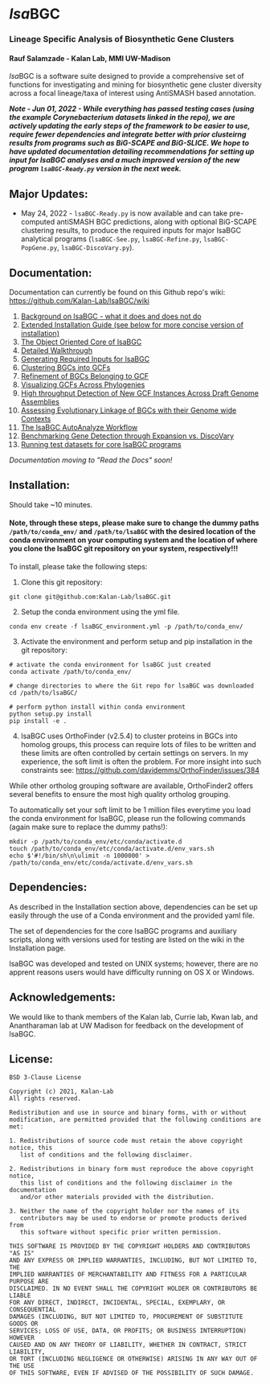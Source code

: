 # *lsa*BGC
### Lineage Specific Analysis of Biosynthetic Gene Clusters
#### Rauf Salamzade - Kalan Lab, MMI UW-Madison

*lsa*BGC is a software suite designed to provide a comprehensive set of functions for investigating and mining for 
biosynthetic gene cluster diversity across a focal lineage/taxa of interest using AntiSMASH based annotation.

**_Note - Jun 01, 2022 - While everything has passed testing cases (using the example Corynebacterium datasets linked in the repo), we are actively updating the early steps of the framework to be easier to use, require fewer dependencies and integrate better with prior clusteirng results from programs such as BiG-SCAPE and BiG-SLICE. We hope to have updated documentation detailing recommendations for setting up input for lsaBGC analyses and a much improved version of the new program `lsaBGC-Ready.py` version in the next week._** 
## Major Updates:

* May 24, 2022 - `lsaBGC-Ready.py` is now available and can take pre-computed antiSMASH BGC predictions, along with optional BiG-SCAPE clustering results, to produce the required inputs for major lsaBGC analytical programs (`lsaBGC-See.py`, `lsaBGC-Refine.py`, `lsaBGC-PopGene.py`, `lsaBGC-DiscoVary.py`). 

## Documentation:

Documentation can currently be found on this Github repo's wiki: https://github.com/Kalan-Lab/lsaBGC/wiki

1. [Background on lsaBGC - what it does and does not do](https://github.com/Kalan-Lab/lsaBGC/wiki/00.-Background)
2. [Extended Installation Guide (see below for more concise version of installation)](https://github.com/Kalan-Lab/lsaBGC/wiki/01.-Installation)
3. [The Object Oriented Core of lsaBGC](https://github.com/Kalan-Lab/lsaBGC/wiki/02.-The-Object-Oriented-Core-of-lsaBGC)
4. [Detailed Walkthrough](https://github.com/Kalan-Lab/lsaBGC/wiki/03.-Detailed-Walkthrough)
5. [Generating Required Inputs for lsaBGC](https://github.com/Kalan-Lab/lsaBGC/wiki/04.-Generating-Required-Inputs-for-lsaBGC)
6. [Clustering BGCs into GCFs](https://github.com/Kalan-Lab/lsaBGC/wiki/05.-Clustering-BGCs-into-GCFs)
7. [Refinement of BGCs Belonging to GCF](https://github.com/Kalan-Lab/lsaBGC/wiki/06.-Refinement-of-BGCs-Belonging--to-GCF)
8. [Visualizing GCFs Across Phylogenies](https://github.com/Kalan-Lab/lsaBGC/wiki/07.-Visualizing-GCFs-Across-Phylogenies)
9. [High throughput Detection of New GCF Instances Across Draft Genome Assemblies](https://github.com/Kalan-Lab/lsaBGC/wiki/08.-High-throughput-Detection-of-New-GCF-Instances-Across-Draft-Genome-Assemblies)
10. [Assessing Evolutionary Linkage of BGCs with their Genome wide Contexts](https://github.com/Kalan-Lab/lsaBGC/wiki/09.-Assessing-Evolutionary-Linkage-of-BGCs-with-their-Genome-wide-Contexts)
11. [The lsaBGC AutoAnalyze Workflow](https://github.com/Kalan-Lab/lsaBGC/wiki/13.-The-lsaBGC-AutoAnalyze-Workflow)
12. [Benchmarking Gene Detection through Expansion vs. DiscoVary](https://github.com/Kalan-Lab/lsaBGC/wiki/14.-Benchmarking-Gene-Detection-through-Expansion-vs.-DiscoVary)
13. [Running test datasets for core lsaBGC programs](https://github.com/Kalan-Lab/lsaBGC_Ckefir_Testing_Cases)

*Documentation moving to "Read the Docs" soon!*

## Installation:

Should take ~10 minutes.

#### Note, through these steps, please make sure to change the dummy paths `/path/to/conda_env/` and `/path/to/lsaBGC` with the desired location of the conda environment on your computing system and the location of where you clone the lsaBGC git repository on your system, respectively!!!

To install, please take the following steps:

1. Clone this git repository:

```git clone git@github.com:Kalan-Lab/lsaBGC.git```

2. Setup the conda environment using the yml file.

```
conda env create -f lsaBGC_environment.yml -p /path/to/conda_env/
```

3. Activate the environment and perform setup and pip installation in the git repository:
```
# activate the conda environment for lsaBGC just created
conda activate /path/to/conda_env/

# change directories to where the Git repo for lsaBGC was downloaded
cd /path/to/lsaBGC/

# perform python install within conda environment
python setup.py install
pip install -e .
```

4. lsaBGC uses OrthoFinder (v2.5.4) to cluster proteins in BGCs into homolog groups, 
this process can require lots of files to be written and these limits are often
controlled by certain settings on servers. In my experience, the soft limit is often 
the problem. For more insight into such constraints see: 
https://github.com/davidemms/OrthoFinder/issues/384

While other ortholog grouping software are available, OrthoFinder2 offers several
benefits to ensure the most high quality ortholog grouping.

To automatically set your soft limit to be 1 million files everytime you 
load the conda environment for lsaBGC, please run the following commands (again
make sure to replace the dummy paths!):
```
mkdir -p /path/to/conda_env/etc/conda/activate.d
touch /path/to/conda_env/etc/conda/activate.d/env_vars.sh
echo $'#!/bin/sh\n\ulimit -n 1000000' > /path/to/conda_env/etc/conda/activate.d/env_vars.sh
```

## Dependencies:
As described in the Installation section above, dependencies can be set up easily through the use of a Conda environment and the provided yaml file.

The set of dependencies for the core lsaBGC programs and auxiliary scripts, along with versions used for testing are listed on the wiki in the Installation page.

lsaBGC was developed and tested on UNIX systems; however, there are no apprent reasons users would have difficulty running on OS X or Windows.

## Acknowledgements:

We would like to thank members of the Kalan lab, Currie lab, Kwan lab, and Anantharaman lab at UW Madison for feedback on the development of lsaBGC.

## License:

```
BSD 3-Clause License

Copyright (c) 2021, Kalan-Lab
All rights reserved.

Redistribution and use in source and binary forms, with or without
modification, are permitted provided that the following conditions are met:

1. Redistributions of source code must retain the above copyright notice, this
   list of conditions and the following disclaimer.

2. Redistributions in binary form must reproduce the above copyright notice,
   this list of conditions and the following disclaimer in the documentation
   and/or other materials provided with the distribution.

3. Neither the name of the copyright holder nor the names of its
   contributors may be used to endorse or promote products derived from
   this software without specific prior written permission.

THIS SOFTWARE IS PROVIDED BY THE COPYRIGHT HOLDERS AND CONTRIBUTORS "AS IS"
AND ANY EXPRESS OR IMPLIED WARRANTIES, INCLUDING, BUT NOT LIMITED TO, THE
IMPLIED WARRANTIES OF MERCHANTABILITY AND FITNESS FOR A PARTICULAR PURPOSE ARE
DISCLAIMED. IN NO EVENT SHALL THE COPYRIGHT HOLDER OR CONTRIBUTORS BE LIABLE
FOR ANY DIRECT, INDIRECT, INCIDENTAL, SPECIAL, EXEMPLARY, OR CONSEQUENTIAL
DAMAGES (INCLUDING, BUT NOT LIMITED TO, PROCUREMENT OF SUBSTITUTE GOODS OR
SERVICES; LOSS OF USE, DATA, OR PROFITS; OR BUSINESS INTERRUPTION) HOWEVER
CAUSED AND ON ANY THEORY OF LIABILITY, WHETHER IN CONTRACT, STRICT LIABILITY,
OR TORT (INCLUDING NEGLIGENCE OR OTHERWISE) ARISING IN ANY WAY OUT OF THE USE
OF THIS SOFTWARE, EVEN IF ADVISED OF THE POSSIBILITY OF SUCH DAMAGE.
```
